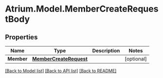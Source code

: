 # Atrium.Model.MemberCreateRequestBody
## Properties

Name | Type | Description | Notes
------------ | ------------- | ------------- | -------------
**Member** | [**MemberCreateRequest**](MemberCreateRequest.md) |  | [optional] 

[[Back to Model list]](../README.md#documentation-for-models) [[Back to API list]](../README.md#documentation-for-api-endpoints) [[Back to README]](../README.md)

